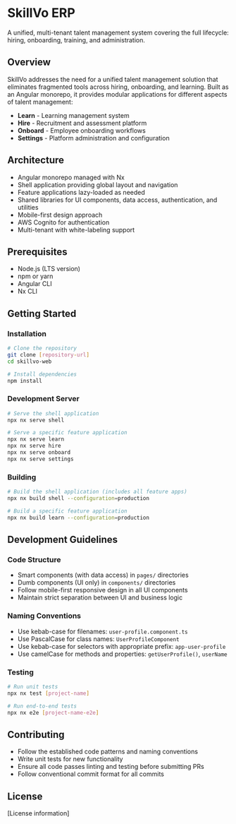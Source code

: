 # SkillVo ERP

A unified, multi-tenant talent management system covering the full lifecycle: hiring, onboarding, training, and administration.

## Overview

SkillVo addresses the need for a unified talent management solution that eliminates fragmented tools across hiring, onboarding, and learning. Built as an Angular monorepo, it provides modular applications for different aspects of talent management:

- **Learn** - Learning management system
- **Hire** - Recruitment and assessment platform
- **Onboard** - Employee onboarding workflows
- **Settings** - Platform administration and configuration

## Architecture

- Angular monorepo managed with Nx
- Shell application providing global layout and navigation
- Feature applications lazy-loaded as needed
- Shared libraries for UI components, data access, authentication, and utilities
- Mobile-first design approach
- AWS Cognito for authentication
- Multi-tenant with white-labeling support

## Prerequisites

- Node.js (LTS version)
- npm or yarn
- Angular CLI
- Nx CLI

## Getting Started

### Installation

```bash
# Clone the repository
git clone [repository-url]
cd skillvo-web

# Install dependencies
npm install
```

### Development Server

```bash
# Serve the shell application
npx nx serve shell

# Serve a specific feature application
npx nx serve learn
npx nx serve hire
npx nx serve onboard
npx nx serve settings
```

### Building

```bash
# Build the shell application (includes all feature apps)
npx nx build shell --configuration=production

# Build a specific feature application
npx nx build learn --configuration=production
```

## Development Guidelines

### Code Structure

- Smart components (with data access) in `pages/` directories
- Dumb components (UI only) in `components/` directories
- Follow mobile-first responsive design in all UI components
- Maintain strict separation between UI and business logic

### Naming Conventions

- Use kebab-case for filenames: `user-profile.component.ts`
- Use PascalCase for class names: `UserProfileComponent`
- Use kebab-case for selectors with appropriate prefix: `app-user-profile`
- Use camelCase for methods and properties: `getUserProfile()`, `userName`

### Testing

```bash
# Run unit tests
npx nx test [project-name]

# Run end-to-end tests
npx nx e2e [project-name-e2e]
```

## Contributing

- Follow the established code patterns and naming conventions
- Write unit tests for new functionality
- Ensure all code passes linting and testing before submitting PRs
- Follow conventional commit format for all commits

## License

[License information]
